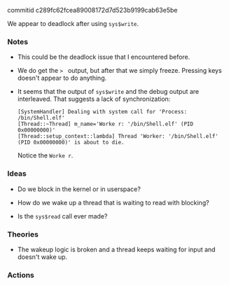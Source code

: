 commitid c289fc62fcea89008172d7d523b9199cab63e5be

We appear to deadlock after using `sys$write`.

### Notes

-   This could be the deadlock issue that I encountered before.

-   We do get the `> ` output, but after that we simply freeze.
    Pressing keys doesn't appear to do anything.

-   It seems that the output of `sys$write` and the debug output are interleaved.
    That suggests a lack of synchronization:

    ```none
    [SystemHandler] Dealing with system call for 'Process: /bin/Shell.elf'
    [Thread::~Thread] m_name='Worke r: '/bin/Shell.elf' (PID 0x00000000)'
    [Thread::setup_context::lambda] Thread 'Worker: '/bin/Shell.elf' (PID 0x00000000)' is about to die.
    ```

    Notice the `Worke r`.

### Ideas

-   Do we block in the kernel or in userspace?

-   How do we wake up a thread that is waiting to read with blocking?

-   Is the `sys$read` call ever made?

### Theories

-   The wakeup logic is broken and a thread keeps waiting for input and doesn't wake up.

### Actions
